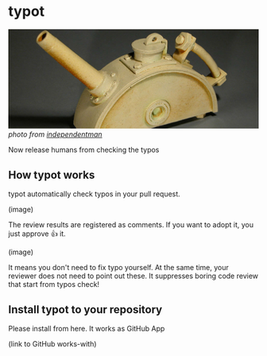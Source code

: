 # typot

![top.jpg](./docs/top.jpg)
*photo from [independentman](https://flic.kr/p/2mHSE)*

Now release humans from checking the typos

## How typot works

typot automatically check typos in your pull request.

(image)

The review results are registered as comments.
If you want to adopt it, you just approve :+1: it.

(image)

It means you don't need to fix typo yourself. At the same time, your reviewer does not need to point out these. It suppresses boring code review that start from typos check!

## Install typot to your repository

Please install from here. It works as GitHub App

(link to GitHub works-with)

